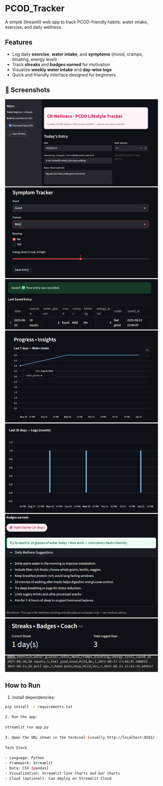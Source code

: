 # PCOD_Tracker

A simple Streamlit web app to track PCOD-friendly habits: water intake, exercise, and daily wellness.

## Features

- Log daily **exercise**, **water intake**, and **symptoms** (mood, cramps, bloating, energy level)
- Track **streaks** and **badges earned** for motivation
- Visualize **weekly water intake** and **day-wise logs**
- Quick and friendly interface designed for beginners

## 📸 Screenshots

![Dashboard](images/dashboard.png "Main Dashboard showing daily entries")
![Symptom Tracker](images/Symptomstracker.png "Daily symptom tracker form")
![Saved Entry](images/saved_last_entry.png "Example of a saved entry with notes and mood")
![Water Intake](images/progress_water_intake.png "Last 7 days water intake chart")
![Day Logs](images/Day_logs_count.png "Day-wise log counts for the last 30 days")
![Badges Earned](images/badges.png "Achievements and badges earned")
![Streaks](images/streaks.png "Current streaks and total logged days")
![Saved Data](images/csv_data.png "Example of saved data in CSV")

## How to Run

1. Install dependencies:

```bash
pip install -r requirements.txt

2. Run the app:

streamlit run app.py

3. Open the URL shown in the terminal (usually http://localhost:8501) in your browser.

Tech Stack

- Language: Python
- Framework: Streamlit
- Data: CSV (pandas)
- Visualization: Streamlit line charts and bar charts
- Cloud (optional): Can deploy on Streamlit Cloud


